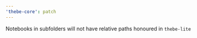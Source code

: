 ```yaml
---
'thebe-core': patch
---
```


Notebooks in subfolders will not have relative paths honoured in `thebe-lite`
